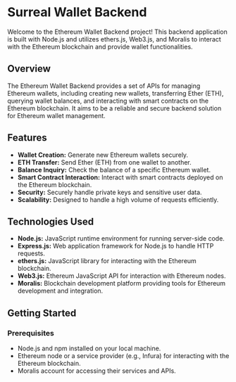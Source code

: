 # Surreal Wallet Backend

Welcome to the Ethereum Wallet Backend project! This backend application is built with Node.js and utilizes ethers.js, Web3.js, and Moralis to interact with the Ethereum blockchain and provide wallet functionalities.

## Overview

The Ethereum Wallet Backend provides a set of APIs for managing Ethereum wallets, including creating new wallets, transferring Ether (ETH), querying wallet balances, and interacting with smart contracts on the Ethereum blockchain. It aims to be a reliable and secure backend solution for Ethereum wallet management.

## Features

- **Wallet Creation:** Generate new Ethereum wallets securely.
- **ETH Transfer:** Send Ether (ETH) from one wallet to another.
- **Balance Inquiry:** Check the balance of a specific Ethereum wallet.
- **Smart Contract Interaction:** Interact with smart contracts deployed on the Ethereum blockchain.
- **Security:** Securely handle private keys and sensitive user data.
- **Scalability:** Designed to handle a high volume of requests efficiently.

## Technologies Used

- **Node.js:** JavaScript runtime environment for running server-side code.
- **Express.js:** Web application framework for Node.js to handle HTTP requests.
- **ethers.js:** JavaScript library for interacting with the Ethereum blockchain.
- **Web3.js:** Ethereum JavaScript API for interaction with Ethereum nodes.
- **Moralis:** Blockchain development platform providing tools for Ethereum development and integration.

## Getting Started

### Prerequisites

- Node.js and npm installed on your local machine.
- Ethereum node or a service provider (e.g., Infura) for interacting with the Ethereum blockchain.
- Moralis account for accessing their services and APIs.


